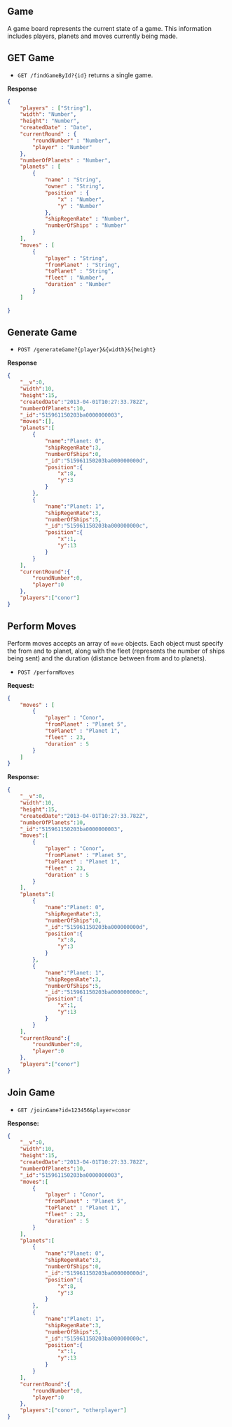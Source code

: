 Game
-----

A game board represents the current state of a game. This information includes players, planets and moves currently being made.


GET Game
-----

* `GET /findGameById?{id}` returns a single game.

**Response**

```json
{
	"players" : ["String"],
	"width": "Number",
	"height": "Number",
	"createdDate" : "Date",
	"currentRound" : {
		"roundNumber" : "Number",
		"player" : "Number"
	},
	"numberOfPlanets" : "Number",
	"planets" : [
		{
			"name" : "String",
			"owner" : "String",
			"position" : {
				"x" : "Number",
				"y" : "Number"
			},
			"shipRegenRate" : "Number",
			"numberOfShips" : "Number"
		}
	],
	"moves" : [
		{
			"player" : "String",
			"fromPlanet" : "String",
			"toPlanet" : "String",
			"fleet" : "Number",
			"duration" : "Number"
		}
	]
	
}

```


Generate Game
-----

* `POST /generateGame?{player}&{width}&{height}`

**Response**

```json
{
	"__v":0,
	"width":10,
	"height":15,
	"createdDate":"2013-04-01T10:27:33.782Z",
	"numberOfPlanets":10,
	"_id":"515961150203ba0000000003",
	"moves":[],
	"planets":[
		{	
			"name":"Planet: 0",
			"shipRegenRate":3,
			"numberOfShips":0,
			"_id":"515961150203ba000000000d",
			"position":{
				"x":8,
				"y":3
			}
		},
		{
			"name":"Planet: 1",
			"shipRegenRate":3,
			"numberOfShips":5,
			"_id":"515961150203ba000000000c",
			"position":{
				"x":1,
				"y":13
			}
		}
	],
	"currentRound":{
		"roundNumber":0,
		"player":0
	},
	"players":["conor"]
}

```


Perform Moves
-----

Perform moves accepts an array of `move` objects. Each object must specify the from and to planet, along with the fleet (represents the number of ships being sent) and the duration (distance between from and to planets).

* `POST /performMoves`

**Request:**

```json
{
	"moves" : [
		{
			"player" : "Conor",
			"fromPlanet" : "Planet 5",
			"toPlanet" : "Planet 1",
			"fleet" : 23,
			"duration" : 5
		}	
	]
}
```

**Response:**

```json
{
	"__v":0,
	"width":10,
	"height":15,
	"createdDate":"2013-04-01T10:27:33.782Z",
	"numberOfPlanets":10,
	"_id":"515961150203ba0000000003",
	"moves":[
		{
			"player" : "Conor",
			"fromPlanet" : "Planet 5",
			"toPlanet" : "Planet 1",
			"fleet" : 23,
			"duration" : 5
		}
	],
	"planets":[
		{	
			"name":"Planet: 0",
			"shipRegenRate":3,
			"numberOfShips":0,
			"_id":"515961150203ba000000000d",
			"position":{
				"x":8,
				"y":3
			}
		},
		{
			"name":"Planet: 1",
			"shipRegenRate":3,
			"numberOfShips":5,
			"_id":"515961150203ba000000000c",
			"position":{
				"x":1,
				"y":13
			}
		}
	],
	"currentRound":{
		"roundNumber":0,
		"player":0
	},
	"players":["conor"]
}
```


Join Game
-----

* `GET /joinGame?id=123456&player=conor`

**Response:**

```json
{
	"__v":0,
	"width":10,
	"height":15,
	"createdDate":"2013-04-01T10:27:33.782Z",
	"numberOfPlanets":10,
	"_id":"515961150203ba0000000003",
	"moves":[
		{
			"player" : "Conor",
			"fromPlanet" : "Planet 5",
			"toPlanet" : "Planet 1",
			"fleet" : 23,
			"duration" : 5
		}
	],
	"planets":[
		{	
			"name":"Planet: 0",
			"shipRegenRate":3,
			"numberOfShips":0,
			"_id":"515961150203ba000000000d",
			"position":{
				"x":8,
				"y":3
			}
		},
		{
			"name":"Planet: 1",
			"shipRegenRate":3,
			"numberOfShips":5,
			"_id":"515961150203ba000000000c",
			"position":{
				"x":1,
				"y":13
			}
		}
	],
	"currentRound":{
		"roundNumber":0,
		"player":0
	},
	"players":["conor", "otherplayer"]
}
```

